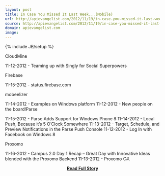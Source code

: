 ```yaml
---
layout: post
title: In Case You Missed It Last Week...(Mobile)
url: http://apievangelist.com/2012/11/19/in-case-you-missed-it-last-week…mobile/
source: http://apievangelist.com/2012/11/19/in-case-you-missed-it-last-week…mobile/
domain: apievangelist.com
image: 
---
```

{% include JB/setup %}<p>CloudMine




11-12-2012 - Teaming up with Singly for Social Superpowers





Firebase




11-15-2012 - status.firebase.com





mobeelizer




11-14-2012 - Examples on Windows platform
11-12-2012 - New people on the board!Parse




11-15-2012 - Parse Adds Support for Windows Phone 8
11-14-2012 - Local Push, Because it&rsquo;s 5 O&rsquo;Clock Somewhere
11-13-2012 - Target, Schedule, and Preview Notifications in the Parse Push Console
11-12-2012 - Log In with Facebook on Windows 8





Proxomo




11-16-2012 - Campus 2.0 Day 1 Recap &ndash; Great Day with Innovative Ideas blended with the Proxomo Backend
11-13-2012 - Proxomo C#.</p>
<center><p><a href="http://apievangelist.com/2012/11/19/in-case-you-missed-it-last-week…mobile/" style='padding:25px; font-sze:18px; font-weight: bold;'>Read Full Story</a></p></center>
